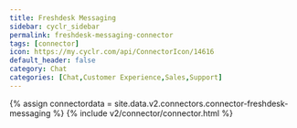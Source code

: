 ```yaml
---
title: Freshdesk Messaging
sidebar: cyclr_sidebar
permalink: freshdesk-messaging-connector
tags: [connector]
icon: https://my.cyclr.com/api/ConnectorIcon/14616
default_header: false
category: Chat
categories: [Chat,Customer Experience,Sales,Support]
---
```

{% assign connectordata = site.data.v2.connectors.connector-freshdesk-messaging %}
{% include v2/connector/connector.html %}	